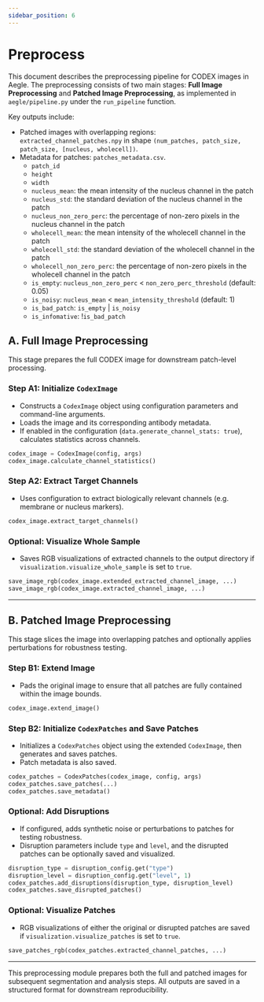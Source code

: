 ```yaml
---
sidebar_position: 6
---
```


# Preprocess

This document describes the preprocessing pipeline for CODEX images in Aegle. The preprocessing consists of two main stages: **Full Image Preprocessing** and **Patched Image Preprocessing**, as implemented in `aegle/pipeline.py` under the `run_pipeline` function.

Key outputs include:
- Patched images with overlapping regions: `extracted_channel_patches.npy` in shape `(num_patches, patch_size, patch_size, [nucleus, wholecell])`.
- Metadata for patches: `patches_metadata.csv`.
    - `patch_id`
    - `height`
    - `width`
    - `nucleus_mean`: the mean intensity of the nucleus channel in the patch
    - `nucleus_std`: the standard deviation of the nucleus channel in the patch
    - `nucleus_non_zero_perc`: the percentage of non-zero pixels in the nucleus channel in the patch
    - `wholecell_mean`: the mean intensity of the wholecell channel in the patch
    - `wholecell_std`: the standard deviation of the wholecell channel in the patch
    - `wholecell_non_zero_perc`: the percentage of non-zero pixels in the wholecell channel in the patch
    - `is_empty`: `nucleus_non_zero_perc` < `non_zero_perc_threshold` (default: 0.05)
    - `is_noisy`: `nucleus_mean` < `mean_intensity_threshold` (default: 1)
    - `is_bad_patch`: `is_empty` | `is_noisy`
    - `is_infomative`: !`is_bad_patch`


## A. Full Image Preprocessing

This stage prepares the full CODEX image for downstream patch-level processing.

### Step A1: Initialize `CodexImage`
- Constructs a `CodexImage` object using configuration parameters and command-line arguments.
- Loads the image and its corresponding antibody metadata.
- If enabled in the configuration (`data.generate_channel_stats: true`), calculates statistics across channels.

```python
codex_image = CodexImage(config, args)
codex_image.calculate_channel_statistics()
```

### Step A2: Extract Target Channels
- Uses configuration to extract biologically relevant channels (e.g. membrane or nucleus markers).

```python
codex_image.extract_target_channels()
```

### Optional: Visualize Whole Sample
- Saves RGB visualizations of extracted channels to the output directory if `visualization.visualize_whole_sample` is set to `true`.

```python
save_image_rgb(codex_image.extended_extracted_channel_image, ...)
save_image_rgb(codex_image.extracted_channel_image, ...)
```

---

## B. Patched Image Preprocessing

This stage slices the image into overlapping patches and optionally applies perturbations for robustness testing.

### Step B1: Extend Image
- Pads the original image to ensure that all patches are fully contained within the image bounds.

```python
codex_image.extend_image()
```

### Step B2: Initialize `CodexPatches` and Save Patches
- Initializes a `CodexPatches` object using the extended `CodexImage`, then generates and saves patches.
- Patch metadata is also saved.

```python
codex_patches = CodexPatches(codex_image, config, args)
codex_patches.save_patches(...)
codex_patches.save_metadata()
```

### Optional: Add Disruptions
- If configured, adds synthetic noise or perturbations to patches for testing robustness.
- Disruption parameters include `type` and `level`, and the disrupted patches can be optionally saved and visualized.

```python
disruption_type = disruption_config.get("type")
disruption_level = disruption_config.get("level", 1)
codex_patches.add_disruptions(disruption_type, disruption_level)
codex_patches.save_disrupted_patches()
```

### Optional: Visualize Patches
- RGB visualizations of either the original or disrupted patches are saved if `visualization.visualize_patches` is set to `true`.

```python
save_patches_rgb(codex_patches.extracted_channel_patches, ...)
```

---

This preprocessing module prepares both the full and patched images for subsequent segmentation and analysis steps. All outputs are saved in a structured format for downstream reproducibility.

